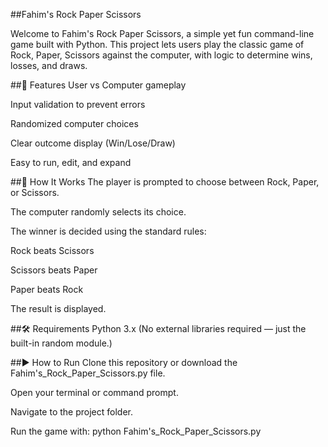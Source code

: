 ##Fahim's Rock Paper Scissors

Welcome to Fahim's Rock Paper Scissors, a simple yet fun command-line game built with Python. This project lets users play the classic game of Rock, Paper, Scissors against the computer, with logic to determine wins, losses, and draws.

##📌 Features
User vs Computer gameplay

Input validation to prevent errors

Randomized computer choices

Clear outcome display (Win/Lose/Draw)

Easy to run, edit, and expand

##🧠 How It Works
The player is prompted to choose between Rock, Paper, or Scissors.

The computer randomly selects its choice.

The winner is decided using the standard rules:

Rock beats Scissors

Scissors beats Paper

Paper beats Rock

The result is displayed.

##🛠 Requirements
Python 3.x
(No external libraries required — just the built-in random module.)

##▶️ How to Run
Clone this repository or download the Fahim's_Rock_Paper_Scissors.py file.

Open your terminal or command prompt.

Navigate to the project folder.

Run the game with: python Fahim's_Rock_Paper_Scissors.py
